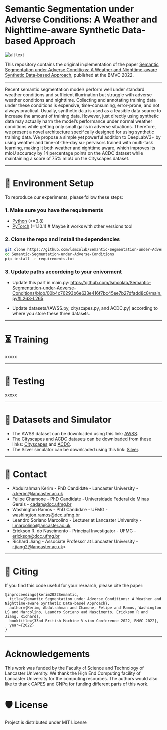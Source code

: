 # Semantic Segmentation under Adverse Conditions: A Weather and Nighttime-aware Synthetic Data-based Approach

![alt text](https://github.com/lsmcolab/Semantic-Segmentation-under-Adverse-Conditions/blob/658a3eb8c0ead1a4d9f625807ba810a37043b121/assets/teaser.png "Teaser Figure")

This repository contains the original implementation of the paper [Semantic Segmentation under Adverse Conditions: A Weather and Nighttime-aware Synthetic Data-based Approach](https://bmvc2022.org/programme/papers/), published at the BMVC 2022.

---
Recent semantic segmentation models perform well under standard weather conditions and sufficient illumination but struggle with adverse weather conditions and nighttime. Collecting and annotating training data under these conditions is expensive, time-consuming, error-prone, and not always practical. Usually, synthetic data is used as a feasible data source to increase the amount of training data. However, just directly using synthetic data may actually harm the model’s performance under normal weather conditions while getting only small gains in adverse situations. Therefore, we present a novel architecture specifically designed for using synthetic training data. We propose a simple yet powerful addition to DeepLabV3+ by using weather and time-of-the-day su-
pervisors trained with multi-task learning, making it both weather and nighttime aware, which improves its mIoU accuracy by 14 percentage points on the ACDC dataset while maintaining a score of 75% mIoU on the Cityscapes dataset.

---

:wrench: Environment Setup
===
To reproduce our experiments, please follow these steps:

### 1. Make sure you have the requirements

  - [Python](https://www.python.org/) (>=3.8)
  - [PyTorch](https://pytorch.org/) (=1.10.1) # Maybe it works with other versions too!

### 2. Clone the repo and install the dependencies
   ```bash
   git clone https://github.com/lsmcolab/Semantic-Segmentation-under-Adverse-Conditions.git
   cd Semantic-Segmentation-under-Adverse-Conditions
   pip install -r requirements.txt
   ```
### 3. Update paths accordeing to your enivorment
  - Update this part in main.py: https://github.com/lsmcolab/Semantic-Segmentation-under-Adverse-Conditions/blob/00b4c76293b6e633e416f7bc45ee7b27dfadd8c8/main.py#L263-L265
  <!---
    ```bash
    opts.data_root_cs = "/home/kerim/DataSets/SemanticSegmentation/cityscapes"#Update as necessary
    opts.data_root_acdc = "/home/kerim/DataSets/SemanticSegmentation/ACDC"#Update as necessary
    opts.data_root_awss = "/home/kerim/Silver_Project/AWSS"#Update as necessary
    ```
    -->
  - Update datasets/(AWSS.py, cityscapes.py, and ACDC.py) according to where you store these three datasets.
---


:hourglass_flowing_sand: Training
===

xxxxx

---


:mag_right: Testing
===

xxxxx

---

:movie_camera: Datasets and Simulator
===
* The AWSS dataset can be downloaded using this link: [AWSS](https://www.kaggle.com/datasets/abdulrahmankerim/semantic-segmentation-under-adverse-conditions).
* The Cityscapes and ACDC datasets can be downloaded from these links: [Cityscapes](https://www.cityscapes-dataset.com/) and [ACDC](https://acdc.vision.ee.ethz.ch/).
* The Silver simulator can be downloaded using this link: [Silver](https://livelancsac-my.sharepoint.com/:u:/g/personal/kerim_lancaster_ac_uk/EZFZP1An4B9PmHKDEhaxjGYBWfVXfD8Kfu-yvPOaBpXg8w?e=f0MECt).
---

:e-mail: Contact
===
* Abdulrahman Kerim - PhD Candidate - Lancaster University - a.kerim@lancaster.ac.uk
* Felipe Chamone - PhD Candidate - Universidade Federal de Minas Gerais - cadar@dcc.ufmg.br
* Washington Ramos - PhD Candidate - UFMG - washington.ramos@dcc.ufmg.br
* Leandro Soriano Marcolino - Lecturer at Lancaster University - l.marcolino@lancaster.ac.uk
* Erickson R. do Nascimento - Principal Investigator - UFMG - erickson@dcc.ufmg.br
* Richard Jiang - Associate Professor at Lancaster University - r.jiang2@lancaster.ac.uk> 
---
:memo: Citing 
===
If you find this code useful for your research, please cite the paper: 
```
@inproceedings{kerim2022Semantic,
  title={Semantic Segmentation under Adverse Conditions: A Weather and Nighttime-aware Synthetic Data-based Approach},
  author={Kerim, Abdulrahman and Chamone, Felipe and Ramos, Washington LS and Marcolino, Leandro Soriano and Nascimento, Erickson R and Jiang, Richard},
  booktitle={33nd British Machine Vision Conference 2022, BMVC 2022},
  year={2022}
}
```
----
Acknowledgements
===
This work was funded by the Faculty of Science and Technology of Lancaster University. We thank the High End Computing facility of Lancaster University for the computing resources. The authors would also like to thank CAPES and CNPq for funding different parts of this work.

:shield: License
===
Project is distributed under MIT License
